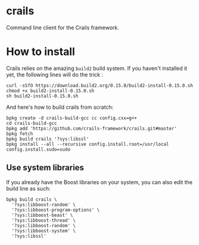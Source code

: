 # crails

Command line client for the Crails framework.

# How to install

Crails relies on the amazing `build2` build system. If you haven't installed it yet, the following lines will do the trick :
```
curl -sSfO https://download.build2.org/0.15.0/build2-install-0.15.0.sh
chmod +x build2-install-0.15.0.sh
sh build2-install-0.15.0.sh
```

And here's how to build crails from scratch:
```
bpkg create -d crails-build-gcc cc config.cxx=g++
cd crails-build-gcc
bpkg add 'https://github.com/crails-framework/crails.git#master'
bpkg fetch
bpkg build crails '?sys:libssl'
bpkg install --all --recursive config.install.root=/usr/local config.install.sudo=sudo
```

## Use system libraries
If you already have the Boost libraries on your system, you can also edit the build line as such:
```
bpkg build crails \
  '?sys:libboost-random' \
  '?sys:libboost-program-options' \
  '?sys:libboost-beast' \
  '?sys:libboost-thread' \
  '?sys:libboost-random' \
  '?sys:libboost-system' \
  '?sys:libssl'
```
